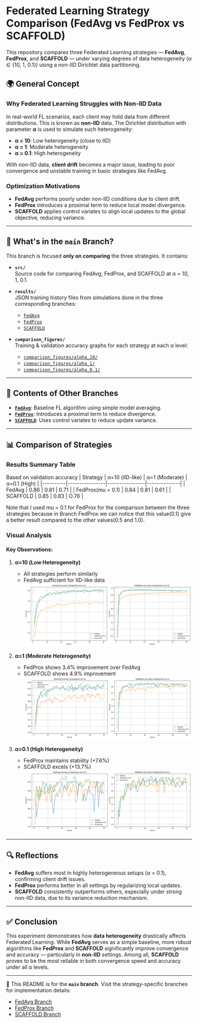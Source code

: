 # Federated Learning Strategy Comparison (FedAvg vs FedProx vs SCAFFOLD)

This repository compares three Federated Learning strategies — **FedAvg**, **FedProx**, and **SCAFFOLD** — under varying degrees of data heterogeneity (α ∈ {10, 1, 0.1}) using a non-IID Dirichlet data partitioning.

## 🌍 General Concept

### Why Federated Learning Struggles with Non-IID Data

In real-world FL scenarios, each client may hold data from different distributions. This is known as **non-IID** data. The Dirichlet distribution with parameter **α** is used to simulate such heterogeneity:

- **α = 10**: Low heterogeneity (close to IID)
- **α = 1**: Moderate heterogeneity
- **α = 0.1**: High heterogeneity

With non-IID data, **client drift** becomes a major issue, leading to poor convergence and unstable training in basic strategies like FedAvg.

### Optimization Motivations

- **FedAvg** performs poorly under non-IID conditions due to client drift.
- **FedProx** introduces a proximal term to reduce local model divergence.
- **SCAFFOLD** applies control variates to align local updates to the global objective, reducing variance.

---

## 🧪 What's in the `main` Branch?

This branch is focused **only on comparing** the three strategies. It contains:

- **`src/`**  
  Source code for comparing FedAvg, FedProx, and SCAFFOLD at α = 10, 1, 0.1.

- **`results/`**  
  JSON training history files from simulations done in the three corresponding branches:
  - [`FedAvg`](https://github.com/nahom-getachew7/flower_fl_tp2/tree/FedAvg)
  - [`FedProx`](https://github.com/nahom-getachew7/flower_fl_tp2/tree/FedProx)
  - [`SCAFFOLD`](https://github.com/nahom-getachew7/flower_fl_tp2/tree/SCAFFOLD)

- **`comparison_figures/`**  
  Training & validation accuracy graphs for each strategy at each α level:
  - [`comparison_figures/alpha_10/`](Comparison_figures/alpha_10/)
  - [`comparison_figures/alpha_1/`](Comparison_figures/alpha_1/)
  - [`comparison_figures/alpha_0.1/`](Comparison_figures/alpha_0.1/)

---

## 🔁 Contents of Other Branches

- **[`FedAvg`](https://github.com/nahom-getachew7/flower_fl_tp2/tree/FedAvg)**: Baseline FL algorithm using simple model averaging.
- **[`FedProx`](https://github.com/nahom-getachew7/flower_fl_tp2/tree/FedProx)**: Introduces a proximal term to reduce divergence.
- **[`SCAFFOLD`](https://github.com/nahom-getachew7/flower_fl_tp2/tree/SCAFFOLD)**: Uses control variates to reduce update variance.

---

## 📊 Comparison of Strategies

### Results Summary Table
Based on validation accuracy
| Strategy | α=10 (IID-like) | α=1 (Moderate) | α=0.1 (High) |
|----------|----------------|----------------|--------------|
| FedAvg   | 0.86          | 0.81         | 0.71       |
| FedProx(mu = 0.1)  | 0.84          | 0.81          | 0.61        |
| SCAFFOLD | 0.85          | 0.83         | O.76       |

Note that I used mu = 0.1 for FedProx for the comparison between the three strategies because in Branch FedProx we can notice that this value(0.1) give a better result compared to the other values(0.5 and 1.0).

### Visual Analysis
#### Key Observations:
1. **α=10 (Low Heterogeneity)**
   - All strategies perform similarly
   - FedAvg sufficient for IID-like data
   ![α=10 Comparison](Comparison_figures/alpha_10/train_val_accuracy_comparison.png)

2. **α=1 (Moderate Heterogeneity)**
   - FedProx shows 3.4% improvement over FedAvg
   - SCAFFOLD shows 4.9% improvement
   ![α=1 Comparison](Comparison_figures/alpha_1/train_val_accuracy_comparison.png)

3. **α=0.1 (High Heterogeneity)**
   - FedProx maintains stability (+7.6%)
   - SCAFFOLD excels (+13.7%)
   ![α=0.1 Comparison](Comparison_figures/alpha_0.1/train_val_accuracy_comparison.png)

---

## 🔍 Reflections

- **FedAvg** suffers most in highly heterogeneous setups (α = 0.1), confirming client drift issues.
- **FedProx** performs better in all settings by regularizing local updates.
- **SCAFFOLD** consistently outperforms others, especially under strong non-IID data, due to its variance reduction mechanism.

---

## ✅ Conclusion

This experiment demonstrates how **data heterogeneity** drastically affects Federated Learning. While **FedAvg** serves as a simple baseline, more robust algorithms like **FedProx** and **SCAFFOLD** significantly improve convergence and accuracy — particularly in **non-IID** settings. Among all, **SCAFFOLD** proves to be the most reliable in both convergence speed and accuracy under all α levels.

---

📂 This README is for the **`main` branch**. Visit the strategy-specific branches for implementation details:

- [FedAvg Branch](https://github.com/nahom-getachew7/flower_fl_tp2/tree/FedAvg)
- [FedProx Branch](https://github.com/nahom-getachew7/flower_fl_tp2/tree/FedProx)
- [SCAFFOLD Branch](https://github.com/nahom-getachew7/flower_fl_tp2/tree/SCAFFOLD)

